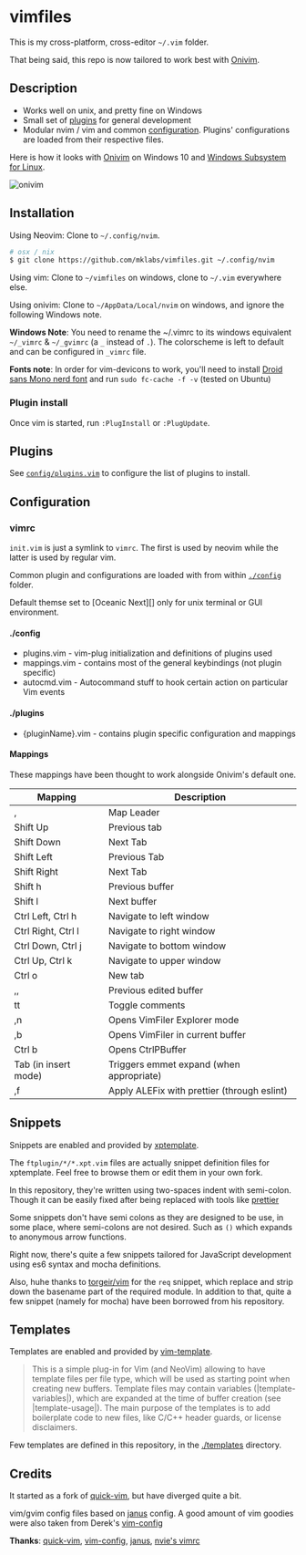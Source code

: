 # vimfiles

This is my cross-platform, cross-editor `~/.vim` folder.

That being said, this repo is now tailored to work best with [Onivim](https://www.onivim.io).

## Description

- Works well on unix, and pretty fine on Windows
- Small set of [plugins](#plugins) for general development
- Modular nvim / vim and common [configuration](#configuration). Plugins'
  configurations are loaded from their respective files.

Here is how it looks with [Onivim](https://www.onivim.io) on Windows 10 and
[Windows Subsystem for
Linux](https://docs.microsoft.com/fr-fr/windows/wsl/about).

![onivim](https://user-images.githubusercontent.com/113832/46247500-926bf380-c40c-11e8-882b-8769a523a532.png)

## Installation

Using Neovim: Clone to `~/.config/nvim`.
```sh
# osx / nix
$ git clone https://github.com/mklabs/vimfiles.git ~/.config/nvim
```

Using vim: Clone to `~/vimfiles` on windows, clone to `~/.vim` everywhere else.

Using onivim: Clone to `~/AppData/Local/nvim` on windows, and ignore the following Windows note.

**Windows Note**: You need to rename the ~/.vimrc to its windows equivalent
`~/_vimrc` & `~/_gvimrc` (a `_` instead of `.`). The colorscheme is left to
default and can be configured in `_vimrc` file.

**Fonts note**: In order for vim-devicons to work, you'll need to install
[Droid sans Mono nerd
font](https://github.com/ryanoasis/nerd-fonts#font-installation) and run `sudo fc-cache -f -v` (tested on Ubuntu)

### Plugin install

Once vim is started, run `:PlugInstall` or `:PlugUpdate`.

## Plugins

See [`config/plugins.vim`](./config/plugins.vim) to configure the list of plugins to install.

## Configuration

### vimrc

`init.vim` is just a symlink to `vimrc`. The first is used by neovim while the
latter is used by regular vim.

Common plugin and configurations are loaded with from within
[`./config`](./config) folder.

Default themse set to [Oceanic Next][] only for unix terminal or GUI environment.

#### ./config

- plugins.vim - vim-plug initialization and definitions of plugins used
- mappings.vim - contains most of the general keybindings (not plugin specific)
- autocmd.vim - Autocommand stuff to hook certain action on particular Vim events

#### ./plugins

- {pluginName}.vim - contains plugin specific configuration and mappings

#### Mappings

These mappings have been thought to work alongside Onivim's default one.

| Mapping              | Description                                 |
| ---------            | -------------                               |
| ,                    | Map Leader                                  |
| Shift Up             | Previous tab                                |
| Shift Down           | Next Tab                                    |
| Shift Left           | Previous Tab                                |
| Shift Right          | Next Tab                                    |
| Shift h              | Previous buffer                             |
| Shift l              | Next buffer                                 |
| Ctrl Left, Ctrl h    | Navigate to left window                     |
| Ctrl Right, Ctrl l   | Navigate to right window                    |
| Ctrl Down, Ctrl j    | Navigate to bottom window                   |
| Ctrl Up, Ctrl k      | Navigate to upper window                    |
| Ctrl o               | New tab                                     |
| ,,                   | Previous edited buffer                      |
| tt                   | Toggle comments                             |
| ,n                   | Opens VimFiler Explorer mode                |
| ,b                   | Opens VimFiler in current buffer            |
| Ctrl b               | Opens CtrlPBuffer                           |
| Tab (in insert mode) | Triggers emmet expand (when appropriate)    |
| ,f                   | Apply ALEFix with prettier (through eslint) |

## Snippets

Snippets are enabled and provided by [xptemplate](https://github.com/drmingdrmer/xptemplate).

The `ftplugin/*/*.xpt.vim` files are actually snippet definition files for
xptemplate. Feel free to browse them or edit them in your own fork.

In this repository, they're written using two-spaces indent with semi-colon.
Though it can be easily fixed after being replaced with tools like
[prettier](https://github.com/prettier/prettier)

Some snippets don't have semi colons as they are designed to be use, in some
place, where semi-colons are not desired. Such as `()` which expands to
anonymous arrow functions.

Right now, there's quite a few snippets tailored for JavaScript development
using es6 syntax and mocha definitions.

Also, huhe thanks to [torgeir/vim](https://github.com/torgeir/vim) for the
`req` snippet, which replace and strip down the basename part of the required
module. In addition to that, quite a few snippet (namely for mocha) have been
borrowed from his repository.

## Templates

Templates are enabled and provided by [vim-template](https://github.com/aperezdc/vim-template).

> This is a simple plug-in for Vim (and NeoVim) allowing to have template
files per file type, which will be used as starting point when creating
new buffers. Template files may contain variables (|template-variables|),
which are expanded at the time of buffer creation (see |template-usage|).
The main purpose of the templates is to add boilerplate code to new
files, like C/C++ header guards, or license disclaimers.

Few templates are defined in this repository, in the [./templates](./templates)
directory.

## Credits

It started as a fork of [quick-vim][], but have diverged quite a bit.

vim/gvim config files based on [janus][] config. A good amount of vim goodies
were also taken from Derek's [vim-config][]

**Thanks**: [quick-vim][], [vim-config][], [janus][], [nvie's vimrc][]

[vim-config]: https://github.com/derekwyatt/vim-config/
[janus]: http://github.com/carlhuda/janus
[quick-vim]: https://github.com/brianleroux/quick-vim/
[nvie's vimrc]: https://github.com/nvie/vimrc
